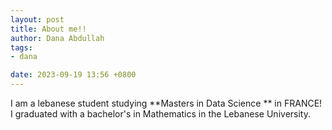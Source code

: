 ```yaml
---
layout: post
title: About me!!
author: Dana Abdullah
tags:
- dana

date: 2023-09-19 13:56 +0800
---
```

I am a lebanese student studying  **Masters in Data Science ** in FRANCE!
I graduated with a bachelor's in Mathematics in the Lebanese University.
